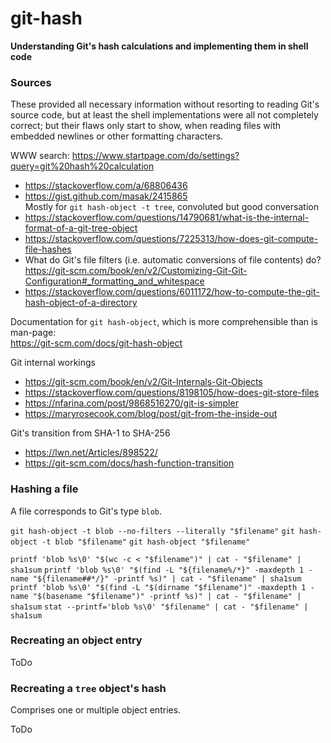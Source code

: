 # git-hash
**Understanding Git's hash calculations and implementing them in shell code**

### Sources
These provided all necessary information without resorting to reading Git's source code, but at least the shell implementations were all not completely correct; but their flaws only start to show, when reading files with embedded newlines or other formatting characters.

WWW search: https://www.startpage.com/do/settings?query=git%20hash%20calculation
- https://stackoverflow.com/a/68806436
- https://gist.github.com/masak/2415865<br />
  Mostly for `git hash-object -t tree`, convoluted but good conversation
- https://stackoverflow.com/questions/14790681/what-is-the-internal-format-of-a-git-tree-object
- https://stackoverflow.com/questions/7225313/how-does-git-compute-file-hashes
- What do Git's file filters (i.e. automatic conversions of file contents) do?<br />
  https://git-scm.com/book/en/v2/Customizing-Git-Git-Configuration#_formatting_and_whitespace
- https://stackoverflow.com/questions/6011172/how-to-compute-the-git-hash-object-of-a-directory

Documentation for `git hash-object`, which is more comprehensible than is man-page:<br />
https://git-scm.com/docs/git-hash-object

Git internal workings
- https://git-scm.com/book/en/v2/Git-Internals-Git-Objects
- https://stackoverflow.com/questions/8198105/how-does-git-store-files
- https://nfarina.com/post/9868516270/git-is-simpler
- https://maryrosecook.com/blog/post/git-from-the-inside-out

Git's transition from SHA-1 to SHA-256
- https://lwn.net/Articles/898522/
- https://git-scm.com/docs/hash-function-transition

### Hashing a file

A file corresponds to Git's type `blob`.

`git hash-object -t blob --no-filters --literally "$filename"`
`git hash-object -t blob "$filename"`
`git hash-object "$filename"`

`printf 'blob %s\0' "$(wc -c < "$filename")" | cat - "$filename" | sha1sum`
`printf 'blob %s\0' "$(find -L "${filename%/*}" -maxdepth 1 -name "${filename##*/}" -printf %s)" | cat - "$filename" | sha1sum`
`printf 'blob %s\0' "$(find -L "$(dirname "$filename")" -maxdepth 1 -name "$(basename "$filename")" -printf %s)" | cat - "$filename" | sha1sum`
`stat --printf='blob %s\0' "$filename" | cat - "$filename" | sha1sum`

### Recreating an object entry

ToDo

### Recreating a `tree` object's hash

Comprises one or multiple object entries.

ToDo
